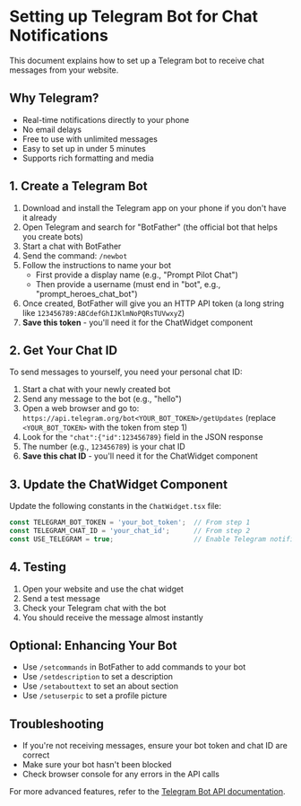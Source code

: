 # Setting up Telegram Bot for Chat Notifications

This document explains how to set up a Telegram bot to receive chat messages from your website.

## Why Telegram?

- Real-time notifications directly to your phone
- No email delays
- Free to use with unlimited messages
- Easy to set up in under 5 minutes
- Supports rich formatting and media

## 1. Create a Telegram Bot

1. Download and install the Telegram app on your phone if you don't have it already
2. Open Telegram and search for "BotFather" (the official bot that helps you create bots)
3. Start a chat with BotFather
4. Send the command: `/newbot`
5. Follow the instructions to name your bot
   - First provide a display name (e.g., "Prompt Pilot Chat")
   - Then provide a username (must end in "bot", e.g., "prompt_heroes_chat_bot")
6. Once created, BotFather will give you an HTTP API token (a long string like `123456789:ABCdefGhIJKlmNoPQRsTUVwxyZ`)
7. **Save this token** - you'll need it for the ChatWidget component

## 2. Get Your Chat ID

To send messages to yourself, you need your personal chat ID:

1. Start a chat with your newly created bot
2. Send any message to the bot (e.g., "hello")
3. Open a web browser and go to:
   `https://api.telegram.org/bot<YOUR_BOT_TOKEN>/getUpdates`
   (replace `<YOUR_BOT_TOKEN>` with the token from step 1)
4. Look for the `"chat":{"id":123456789}` field in the JSON response
5. The number (e.g., `123456789`) is your chat ID
6. **Save this chat ID** - you'll need it for the ChatWidget component

## 3. Update the ChatWidget Component

Update the following constants in the `ChatWidget.tsx` file:

```typescript
const TELEGRAM_BOT_TOKEN = 'your_bot_token';  // From step 1
const TELEGRAM_CHAT_ID = 'your_chat_id';      // From step 2
const USE_TELEGRAM = true;                    // Enable Telegram notifications
```

## 4. Testing

1. Open your website and use the chat widget
2. Send a test message
3. Check your Telegram chat with the bot
4. You should receive the message almost instantly

## Optional: Enhancing Your Bot

- Use `/setcommands` in BotFather to add commands to your bot
- Use `/setdescription` to set a description
- Use `/setabouttext` to set an about section
- Use `/setuserpic` to set a profile picture

## Troubleshooting

- If you're not receiving messages, ensure your bot token and chat ID are correct
- Make sure your bot hasn't been blocked
- Check browser console for any errors in the API calls

For more advanced features, refer to the [Telegram Bot API documentation](https://core.telegram.org/bots/api). 